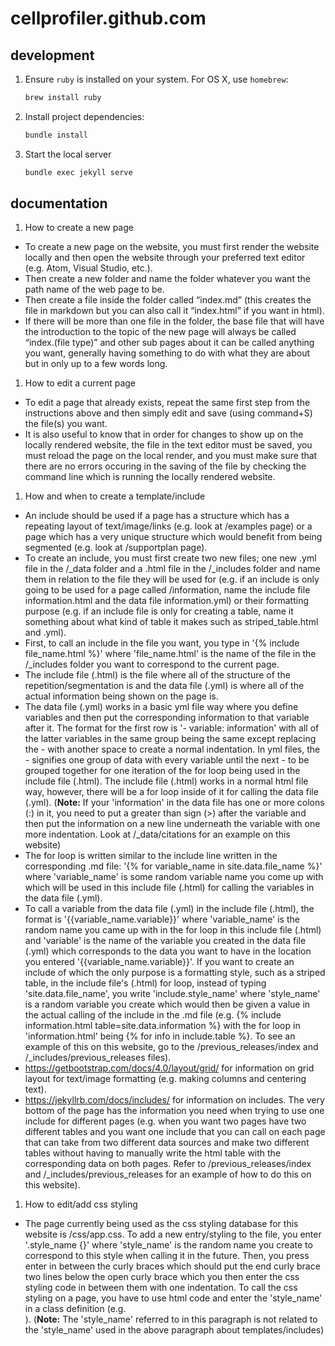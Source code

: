 # cellprofiler.github.com

## development
1. Ensure `ruby` is installed on your system. For OS X, use `homebrew`:
    ```sh
    brew install ruby
    ```

1. Install project dependencies:
    ```sh
    bundle install
    ```

1. Start the local server
    ```sh
    bundle exec jekyll serve
    ```

## documentation
1. How to create a new page
  - To create a new page on the website, you must first render the website locally and then open the website through your preferred text editor (e.g. Atom, Visual Studio, etc.).
  - Then create a new folder and name the folder whatever you want the path name of the web page to be.
  - Then create a file inside the folder called “index.md” (this creates the file in markdown but you can also call it “index.html” if you want in html).
  - If there will be more than one file in the folder, the base file that will have the introduction to the topic of the new page will always be called “index.(file type)” and other sub pages about it can be called anything you want, generally having something to do with what they are about but in only up to a few words long.

1. How to edit a current page
  - To edit a page that already exists, repeat the same first step from the instructions above and then simply edit and save (using command+S) the file(s) you want.
  - It is also useful to know that in order for changes to show up on the locally rendered website, the file in the text editor must be saved, you must reload the page on the local render, and you must make sure that there are no errors occuring in the saving of the file by checking the command line which is running the locally rendered website.

1. How and when to create a template/include
  - An include should be used if a page has a structure which has a repeating layout of text/image/links (e.g. look at /examples page) or a page which has a very unique structure which would benefit from being segmented (e.g. look at /supportplan page).
  - To create an include, you must first create two new files; one new .yml file in the /\_data folder and a .html file in the /\_includes folder and name them in relation to the file they will be used for (e.g. if an include is only going to be used for a page called /information, name the include file information.html and the data file information.yml) or their formatting purpose (e.g. if an include file is only for creating a table, name it something about what kind of table it makes such as striped_table.html and .yml).
  - First, to call an include in the file you want, you type in '{% include file_name.html %}' where 'file_name.html' is the name of the file in the /\_includes folder you want to correspond to the current page.
  - The include file (.html) is the file where all of the structure of the repetition/segmentation is and the data file (.yml) is where all of the actual information being shown on the page is.
  - The data file (.yml) works in a basic yml file way where you define variables and then put the corresponding information to that variable after it. The format for the first row is '- variable: information' with all of the latter variables in the same group being the same except replacing the - with another space to create a normal indentation. In yml files, the - signifies one group of data with every variable until the next - to be grouped together for one iteration of the for loop being used in the include file (.html). The include file (.html) works in a normal html file way, however, there will be a for loop inside of it for calling the data file (.yml). (__Note:__ If your 'information' in the data file has one or more colons (:) in it, you need to put a greater than sign (>) after the variable and then put the information on a new line underneath the variable with one more indentation. Look at /\_data/citations for an example on this website)
  - The for loop is written similar to the include line written in the corresponding .md file: '{% for variable_name in site.data.file_name %}' where 'variable_name' is some random variable name you come up with which will be used in this include file (.html) for calling the variables in the data file (.yml).
  - To call a variable from the data file (.yml) in the include file (.html), the format is '{{variable_name.variable}}' where 'variable_name' is the random name you came up with in the for loop in this include file (.html) and 'variable' is the name of the variable you created in the data file (.yml) which corresponds to the data you want to have in the location you entered '{{variable_name.variable}}'. If you want to create an include of which the only purpose is a formatting style, such as a striped table, in the include file's (.html) for loop, instead of typing 'site.data.file_name', you write 'include.style_name' where 'style_name' is a random variable you create which would then be given a value in the actual calling of the include in the .md file (e.g. {% include information.html table=site.data.information %} with the for loop in 'information.html' being {% for info in include.table %}. To see an example of this on this website, go to the /previous_releases/index and /\_includes/previous_releases files).
  - https://getbootstrap.com/docs/4.0/layout/grid/ for information on grid layout for text/image formatting (e.g. making columns and centering text).
  - https://jekyllrb.com/docs/includes/ for information on includes. The very bottom of the page has the information you need when trying to use one include for different pages (e.g. when you want two pages have two different tables and you want one include that you can call on each page that can take from two different data sources and make two different tables without having to manually write the html table with the corresponding data on both pages. Refer to /previous_releases/index and /\_includes/previous_releases for an example of how to do this on this website).

1. How to edit/add css styling
  - The page currently being used as the css styling database for this website is /css/app.css. To add a new entry/styling to the file, you enter '.style_name {}' where 'style_name' is the random name you create to correspond to this style when calling it in the future. Then, you press enter in between the curly braces which should put the end curly brace two lines below the open curly brace which you then enter the css styling code in between them with one indentation. To call the css styling on a page, you have to use html code and enter the 'style_name' in a class definition (e.g. <div class="style_name"></div>). (__Note:__ The 'style_name' referred to in this paragraph is not related to the 'style_name' used in the above paragraph about templates/includes)
